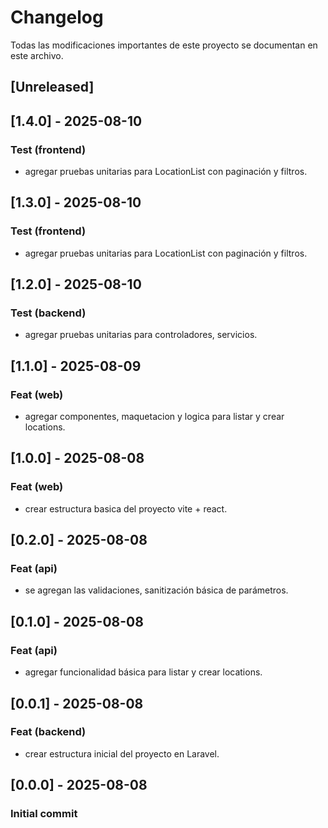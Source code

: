 # Changelog

Todas las modificaciones importantes de este proyecto se documentan en este archivo.

## [Unreleased]

## [1.4.0] - 2025-08-10
### Test (frontend)
- agregar pruebas unitarias para LocationList con paginación y filtros.

## [1.3.0] - 2025-08-10
### Test (frontend)
- agregar pruebas unitarias para LocationList con paginación y filtros.

## [1.2.0] - 2025-08-10
### Test (backend)
- agregar pruebas unitarias para controladores, servicios.

## [1.1.0] - 2025-08-09
### Feat (web)
- agregar componentes, maquetacion y logica para listar y crear locations.

## [1.0.0] - 2025-08-08
### Feat (web)
- crear estructura basica del proyecto vite + react.

## [0.2.0] - 2025-08-08
### Feat (api)
- se agregan las validaciones, sanitización básica de parámetros.

## [0.1.0] - 2025-08-08
### Feat (api)
- agregar funcionalidad básica para listar y crear locations.

## [0.0.1] - 2025-08-08
### Feat (backend)
- crear estructura inicial del proyecto en Laravel.

## [0.0.0] - 2025-08-08
### Initial commit
